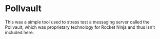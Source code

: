 # Pollvault

This was a simple tool used to stress test a messaging server called the Pollvault, 
which was proprietary technology for Rocket Ninja and thus isn't included here.
